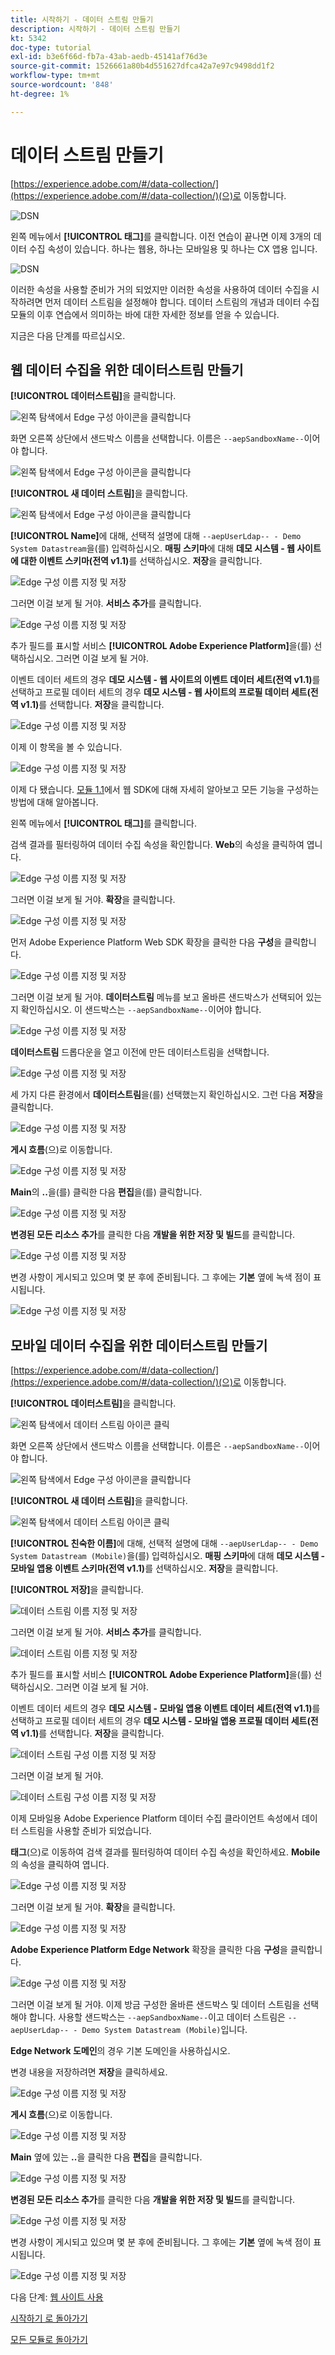 ```yaml
---
title: 시작하기 - 데이터 스트림 만들기
description: 시작하기 - 데이터 스트림 만들기
kt: 5342
doc-type: tutorial
exl-id: b3e6f66d-fb7a-43ab-aedb-45141af76d3e
source-git-commit: 1526661a80b4d551627dfca42a7e97c9498dd1f2
workflow-type: tm+mt
source-wordcount: '848'
ht-degree: 1%

---
```


# 데이터 스트림 만들기

[https://experience.adobe.com/#/data-collection/](https://experience.adobe.com/#/data-collection/)(으)로 이동합니다.

![DSN](./images/launchprop.png)

왼쪽 메뉴에서 **[!UICONTROL 태그]**&#x200B;를 클릭합니다. 이전 연습이 끝나면 이제 3개의 데이터 수집 속성이 있습니다. 하나는 웹용, 하나는 모바일용 및 하나는 CX 앱용 입니다.

![DSN](./images/launchprop1.png)

이러한 속성을 사용할 준비가 거의 되었지만 이러한 속성을 사용하여 데이터 수집을 시작하려면 먼저 데이터 스트림을 설정해야 합니다. 데이터 스트림의 개념과 데이터 수집 모듈의 이후 연습에서 의미하는 바에 대한 자세한 정보를 얻을 수 있습니다.

지금은 다음 단계를 따르십시오.

## 웹 데이터 수집을 위한 데이터스트림 만들기

**[!UICONTROL 데이터스트림]**&#x200B;을 클릭합니다.

![왼쪽 탐색에서 Edge 구성 아이콘을 클릭합니다](./images/edgeconfig1a.png)

화면 오른쪽 상단에서 샌드박스 이름을 선택합니다. 이름은 `--aepSandboxName--`이어야 합니다.

![왼쪽 탐색에서 Edge 구성 아이콘을 클릭합니다](./images/edgeconfig1b.png)

**[!UICONTROL 새 데이터 스트림]**&#x200B;을 클릭합니다.

![왼쪽 탐색에서 Edge 구성 아이콘을 클릭합니다](./images/edgeconfig1.png)

**[!UICONTROL Name]**&#x200B;에 대해, 선택적 설명에 대해 `--aepUserLdap-- - Demo System Datastream`을(를) 입력하십시오. **매핑 스키마**&#x200B;에 대해 **데모 시스템 - 웹 사이트에 대한 이벤트 스키마(전역 v1.1)**&#x200B;를 선택하십시오. **저장**&#x200B;을 클릭합니다.

![Edge 구성 이름 지정 및 저장](./images/edgeconfig2.png)

그러면 이걸 보게 될 거야. **서비스 추가**&#x200B;를 클릭합니다.

![Edge 구성 이름 지정 및 저장](./images/edgeconfig3.png)

추가 필드를 표시할 서비스 **[!UICONTROL Adobe Experience Platform]**&#x200B;을(를) 선택하십시오. 그러면 이걸 보게 될 거야.

이벤트 데이터 세트의 경우 **데모 시스템 - 웹 사이트의 이벤트 데이터 세트(전역 v1.1)**&#x200B;를 선택하고 프로필 데이터 세트의 경우 **데모 시스템 - 웹 사이트의 프로필 데이터 세트(전역 v1.1)**&#x200B;를 선택합니다. **저장**&#x200B;을 클릭합니다.

![Edge 구성 이름 지정 및 저장](./images/edgeconfig4.png)

이제 이 항목을 볼 수 있습니다.

![Edge 구성 이름 지정 및 저장](./images/edgeconfig5.png)

이제 다 됐습니다. [모듈 1.1](./../../../modules/datacollection/module1.1/data-ingestion-launch-web-sdk.md)에서 웹 SDK에 대해 자세히 알아보고 모든 기능을 구성하는 방법에 대해 알아봅니다.

왼쪽 메뉴에서 **[!UICONTROL 태그]**&#x200B;를 클릭합니다.

검색 결과를 필터링하여 데이터 수집 속성을 확인합니다. **Web**&#x200B;의 속성을 클릭하여 엽니다.

![Edge 구성 이름 지정 및 저장](./images/edgeconfig10a.png)

그러면 이걸 보게 될 거야. **확장**&#x200B;을 클릭합니다.

![Edge 구성 이름 지정 및 저장](./images/edgeconfig11.png)

먼저 Adobe Experience Platform Web SDK 확장을 클릭한 다음 **구성**&#x200B;을 클릭합니다.

![Edge 구성 이름 지정 및 저장](./images/edgeconfig12.png)

그러면 이걸 보게 될 거야. **데이터스트림** 메뉴를 보고 올바른 샌드박스가 선택되어 있는지 확인하십시오. 이 샌드박스는 `--aepSandboxName--`이어야 합니다.

![Edge 구성 이름 지정 및 저장](./images/edgeconfig12a.png)

**데이터스트림** 드롭다운을 열고 이전에 만든 데이터스트림을 선택합니다.

![Edge 구성 이름 지정 및 저장](./images/edgeconfig13.png)

세 가지 다른 환경에서 **데이터스트림**&#x200B;을(를) 선택했는지 확인하십시오. 그런 다음 **저장**&#x200B;을 클릭합니다.

![Edge 구성 이름 지정 및 저장](./images/edgeconfig14.png)

**게시 흐름**(으)로 이동합니다.

![Edge 구성 이름 지정 및 저장](./images/edgeconfig15.png)

**Main**&#x200B;의 **..**&#x200B;을(를) 클릭한 다음 **편집**&#x200B;을(를) 클릭합니다.

![Edge 구성 이름 지정 및 저장](./images/edgeconfig16.png)

**변경된 모든 리소스 추가**&#x200B;를 클릭한 다음 **개발을 위한 저장 및 빌드**&#x200B;를 클릭합니다.

![Edge 구성 이름 지정 및 저장](./images/edgeconfig17.png)

변경 사항이 게시되고 있으며 몇 분 후에 준비됩니다. 그 후에는 **기본** 옆에 녹색 점이 표시됩니다.

![Edge 구성 이름 지정 및 저장](./images/edgeconfig17a.png)

## 모바일 데이터 수집을 위한 데이터스트림 만들기

[https://experience.adobe.com/#/data-collection/](https://experience.adobe.com/#/data-collection/)(으)로 이동합니다.

**[!UICONTROL 데이터스트림]**&#x200B;을 클릭합니다.

![왼쪽 탐색에서 데이터 스트림 아이콘 클릭](./images/edgeconfig1a.png)

화면 오른쪽 상단에서 샌드박스 이름을 선택합니다. 이름은 `--aepSandboxName--`이어야 합니다.

![왼쪽 탐색에서 Edge 구성 아이콘을 클릭합니다](./images/edgeconfig1b.png)

**[!UICONTROL 새 데이터 스트림]**&#x200B;을 클릭합니다.

![왼쪽 탐색에서 데이터 스트림 아이콘 클릭](./images/edgeconfig1.png)

**[!UICONTROL 친숙한 이름]**&#x200B;에 대해, 선택적 설명에 대해 `--aepUserLdap-- - Demo System Datastream (Mobile)`을(를) 입력하십시오. **매핑 스키마**&#x200B;에 대해 **데모 시스템 - 모바일 앱용 이벤트 스키마(전역 v1.1)**&#x200B;를 선택하십시오. **저장**&#x200B;을 클릭합니다.

**[!UICONTROL 저장]**&#x200B;을 클릭합니다.

![데이터 스트림 이름 지정 및 저장](./images/edgeconfig2m.png)

그러면 이걸 보게 될 거야. **서비스 추가**&#x200B;를 클릭합니다.

![데이터 스트림 이름 지정 및 저장](./images/edgeconfig3m.png)

추가 필드를 표시할 서비스 **[!UICONTROL Adobe Experience Platform]**&#x200B;을(를) 선택하십시오. 그러면 이걸 보게 될 거야.

이벤트 데이터 세트의 경우 **데모 시스템 - 모바일 앱용 이벤트 데이터 세트(전역 v1.1)**&#x200B;를 선택하고 프로필 데이터 세트의 경우 **데모 시스템 - 모바일 앱용 프로필 데이터 세트(전역 v1.1)**&#x200B;를 선택합니다. **저장**&#x200B;을 클릭합니다.

![데이터 스트림 구성 이름 지정 및 저장](./images/edgeconfig4m.png)

그러면 이걸 보게 될 거야.

![데이터 스트림 구성 이름 지정 및 저장](./images/edgeconfig5m.png)

이제 모바일용 Adobe Experience Platform 데이터 수집 클라이언트 속성에서 데이터 스트림을 사용할 준비가 되었습니다.

**태그**(으)로 이동하여 검색 결과를 필터링하여 데이터 수집 속성을 확인하세요. **Mobile**&#x200B;의 속성을 클릭하여 엽니다.

![Edge 구성 이름 지정 및 저장](./images/edgeconfig10am.png)

그러면 이걸 보게 될 거야. **확장**&#x200B;을 클릭합니다.

![Edge 구성 이름 지정 및 저장](./images/edgeconfig11m.png)

**Adobe Experience Platform Edge Network** 확장을 클릭한 다음 **구성**&#x200B;을 클릭합니다.

![Edge 구성 이름 지정 및 저장](./images/edgeconfig12m.png)

그러면 이걸 보게 될 거야. 이제 방금 구성한 올바른 샌드박스 및 데이터 스트림을 선택해야 합니다. 사용할 샌드박스는 `--aepSandboxName--`이고 데이터 스트림은 `--aepUserLdap-- - Demo System Datastream (Mobile)`입니다.

**Edge Network 도메인**&#x200B;의 경우 기본 도메인을 사용하십시오.

변경 내용을 저장하려면 **저장**&#x200B;을 클릭하세요.

![Edge 구성 이름 지정 및 저장](./images/edgeconfig13m.png)

**게시 흐름**(으)로 이동합니다.

![Edge 구성 이름 지정 및 저장](./images/edgeconfig15m.png)

**Main** 옆에 있는 **..**&#x200B;을 클릭한 다음 **편집**&#x200B;을 클릭합니다.

![Edge 구성 이름 지정 및 저장](./images/edgeconfig16m.png)

**변경된 모든 리소스 추가**&#x200B;를 클릭한 다음 **개발을 위한 저장 및 빌드**&#x200B;를 클릭합니다.

![Edge 구성 이름 지정 및 저장](./images/edgeconfig17m.png)

변경 사항이 게시되고 있으며 몇 분 후에 준비됩니다. 그 후에는 **기본** 옆에 녹색 점이 표시됩니다.

![Edge 구성 이름 지정 및 저장](./images/edgeconfig17ma.png)

다음 단계: [웹 사이트 사용](./ex4.md)

[시작하기 로 돌아가기](./getting-started.md)

[모든 모듈로 돌아가기](./../../../overview.md)
